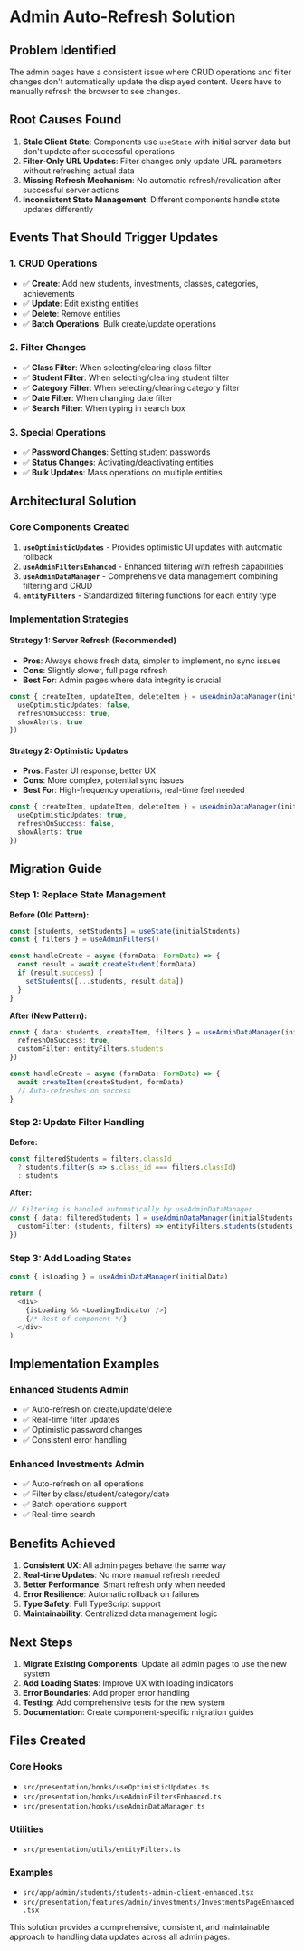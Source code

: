 # Admin Auto-Refresh Solution

## Problem Identified

The admin pages have a consistent issue where CRUD operations and filter changes don't automatically update the displayed content. Users have to manually refresh the browser to see changes.

## Root Causes Found

1. **Stale Client State**: Components use `useState` with initial server data but don't update after successful operations
2. **Filter-Only URL Updates**: Filter changes only update URL parameters without refreshing actual data
3. **Missing Refresh Mechanism**: No automatic refresh/revalidation after successful server actions
4. **Inconsistent State Management**: Different components handle state updates differently

## Events That Should Trigger Updates

### 1. CRUD Operations
- ✅ **Create**: Add new students, investments, classes, categories, achievements
- ✅ **Update**: Edit existing entities
- ✅ **Delete**: Remove entities  
- ✅ **Batch Operations**: Bulk create/update operations

### 2. Filter Changes
- ✅ **Class Filter**: When selecting/clearing class filter
- ✅ **Student Filter**: When selecting/clearing student filter  
- ✅ **Category Filter**: When selecting/clearing category filter
- ✅ **Date Filter**: When changing date filter
- ✅ **Search Filter**: When typing in search box

### 3. Special Operations
- ✅ **Password Changes**: Setting student passwords
- ✅ **Status Changes**: Activating/deactivating entities
- ✅ **Bulk Updates**: Mass operations on multiple entities

## Architectural Solution

### Core Components Created

1. **`useOptimisticUpdates`** - Provides optimistic UI updates with automatic rollback
2. **`useAdminFiltersEnhanced`** - Enhanced filtering with refresh capabilities  
3. **`useAdminDataManager`** - Comprehensive data management combining filtering and CRUD
4. **`entityFilters`** - Standardized filtering functions for each entity type

### Implementation Strategies

#### Strategy 1: Server Refresh (Recommended)
- **Pros**: Always shows fresh data, simpler to implement, no sync issues
- **Cons**: Slightly slower, full page refresh
- **Best For**: Admin pages where data integrity is crucial

```typescript
const { createItem, updateItem, deleteItem } = useAdminDataManager(initialData, {
  useOptimisticUpdates: false,
  refreshOnSuccess: true,
  showAlerts: true
})
```

#### Strategy 2: Optimistic Updates  
- **Pros**: Faster UI response, better UX
- **Cons**: More complex, potential sync issues
- **Best For**: High-frequency operations, real-time feel needed

```typescript
const { createItem, updateItem, deleteItem } = useAdminDataManager(initialData, {
  useOptimisticUpdates: true,
  refreshOnSuccess: false,
  showAlerts: true
})
```

## Migration Guide

### Step 1: Replace State Management

**Before (Old Pattern):**
```typescript
const [students, setStudents] = useState(initialStudents)
const { filters } = useAdminFilters()

const handleCreate = async (formData: FormData) => {
  const result = await createStudent(formData)
  if (result.success) {
    setStudents([...students, result.data])
  }
}
```

**After (New Pattern):**
```typescript
const { data: students, createItem, filters } = useAdminDataManager(initialStudents, {
  refreshOnSuccess: true,
  customFilter: entityFilters.students
})

const handleCreate = async (formData: FormData) => {
  await createItem(createStudent, formData)
  // Auto-refreshes on success
}
```

### Step 2: Update Filter Handling

**Before:**
```typescript
const filteredStudents = filters.classId 
  ? students.filter(s => s.class_id === filters.classId)
  : students
```

**After:**
```typescript
// Filtering is handled automatically by useAdminDataManager
const { data: filteredStudents } = useAdminDataManager(initialStudents, {
  customFilter: (students, filters) => entityFilters.students(students, filters, { classes })
})
```

### Step 3: Add Loading States

```typescript
const { isLoading } = useAdminDataManager(initialData)

return (
  <div>
    {isLoading && <LoadingIndicator />}
    {/* Rest of component */}
  </div>
)
```

## Implementation Examples

### Enhanced Students Admin
- ✅ Auto-refresh on create/update/delete
- ✅ Real-time filter updates
- ✅ Optimistic password changes
- ✅ Consistent error handling

### Enhanced Investments Admin  
- ✅ Auto-refresh on all operations
- ✅ Filter by class/student/category/date
- ✅ Batch operations support
- ✅ Real-time search

## Benefits Achieved

1. **Consistent UX**: All admin pages behave the same way
2. **Real-time Updates**: No more manual refresh needed
3. **Better Performance**: Smart refresh only when needed
4. **Error Resilience**: Automatic rollback on failures
5. **Type Safety**: Full TypeScript support
6. **Maintainability**: Centralized data management logic

## Next Steps

1. **Migrate Existing Components**: Update all admin pages to use the new system
2. **Add Loading States**: Improve UX with loading indicators
3. **Error Boundaries**: Add proper error handling  
4. **Testing**: Add comprehensive tests for the new system
5. **Documentation**: Create component-specific migration guides

## Files Created

### Core Hooks
- `src/presentation/hooks/useOptimisticUpdates.ts`
- `src/presentation/hooks/useAdminFiltersEnhanced.ts` 
- `src/presentation/hooks/useAdminDataManager.ts`

### Utilities
- `src/presentation/utils/entityFilters.ts`

### Examples
- `src/app/admin/students/students-admin-client-enhanced.tsx`
- `src/presentation/features/admin/investments/InvestmentsPageEnhanced.tsx`

This solution provides a comprehensive, consistent, and maintainable approach to handling data updates across all admin pages.
